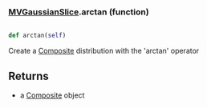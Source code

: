 ### [MVGaussianSlice](MVGaussianSlice.md).arctan (function)


```py

def arctan(self)

```



Create a [Composite](Composite.md) distribution with the 'arctan' operator

Returns
-----------
* a [Composite](Composite.md) object

